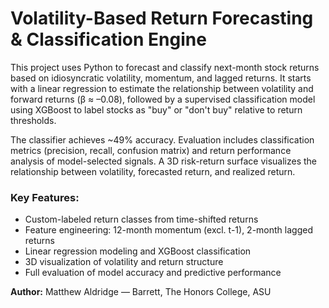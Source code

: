 # Volatility-Based Return Forecasting & Classification Engine

This project uses Python to forecast and classify next-month stock returns based on idiosyncratic volatility, momentum, and lagged returns. It starts with a linear regression to estimate the relationship between volatility and forward returns (β ≈ –0.08), followed by a supervised classification model using XGBoost to label stocks as "buy" or "don't buy" relative to return thresholds.

The classifier achieves ~49% accuracy. Evaluation includes classification metrics (precision, recall, confusion matrix) and return performance analysis of model-selected signals. A 3D risk-return surface visualizes the relationship between volatility, forecasted return, and realized return.

### Key Features:
- Custom-labeled return classes from time-shifted returns
- Feature engineering: 12-month momentum (excl. t-1), 2-month lagged returns
- Linear regression modeling and XGBoost classification
- 3D visualization of volatility and return structure
- Full evaluation of model accuracy and predictive performance

**Author:** Matthew Aldridge — Barrett, The Honors College, ASU

